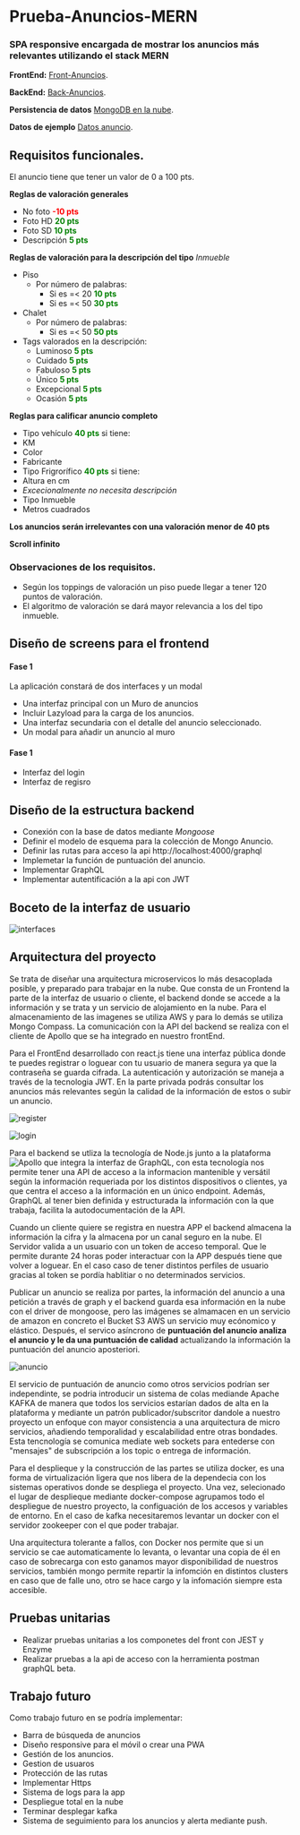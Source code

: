 # Prueba-Anuncios-MERN
### SPA responsive encargada de mostrar los anuncios más relevantes utilizando el stack MERN
**FrontEnd:** [Front-Anuncios](https://github.com/ams113/frontAnuncios).

**BackEnd:** [Back-Anuncios](https://github.com/ams113/Back-Anuncios).

**Persistencia de datos** [MongoDB en la nube](https://www.mongodb.com/products/compass).

**Datos de ejemplo** [Datos anuncio](https://github.com/ams113/Back-Anuncios/tree/master/Data).



## Requisitos funcionales.
El anuncio tiene que tener un valor de 0 a 100 pts.

**Reglas de valoración generales**

- No foto <span style="color:red">**-10 pts**</span>
- Foto HD <span style="color:green">**20 pts**</span>
- Foto SD <span style="color:green">**10 pts**</span>
- Descripción <span style="color:green">**5 pts**</span>

**Reglas de valoración para la descripción del tipo** *Inmueble*

- Piso
  - Por número de palabras:
    - Si es =< 20 <span style="color:green">**10 pts**</span>
    - Si es =< 50 <span style="color:green">**30 pts**</span>
- Chalet
  - Por número de palabras:
    - Si es =< 50 <span style="color:green">**50 pts**</span>
- Tags valorados en la descripción:
  - Luminoso <span style="color:green">**5 pts**</span>
  - Cuidado <span style="color:green">**5 pts**</span>
  - Fabuloso <span style="color:green">**5 pts**</span>
  - Único <span style="color:green">**5 pts**</span>
  - Excepcional <span style="color:green">**5 pts**</span>
  - Ocasión <span style="color:green">**5 pts**</span>
  
**Reglas para calificar anuncio completo**

- Tipo vehículo <span style="color:green">**40 pts**</span> si tiene:
 - KM
 - Color
 - Fabricante
- Tipo Frigrorífico <span style="color:green">**40 pts**</span> si tiene:
 - Altura en cm
 - *Excecionalmente no necesita descripción*
- Tipo Inmueble
 - Metros cuadrados
 
 **Los anuncios serán irrelevantes con una valoración menor de 40 pts**
 
 **Scroll infinito** 
  
### Observaciones de los requisitos.
- Según los toppings de valoración un piso puede llegar a tener 120 puntos de valoración.
- El algoritmo de valoración se dará mayor relevancia a los del tipo inmueble.

## Diseño de screens para el frontend
#### Fase 1
La aplicación constará de dos interfaces y un modal
- Una interfaz principal con un Muro de anuncios 
 - Incluir Lazyload para la carga de los anuncios.
- Una interfaz secundaria con el detalle del anuncio seleccionado.
- Un modal para añadir un anuncio al muro

#### Fase 1
- Interfaz del login
- Interfaz de regisro

## Diseño de la estructura backend
- Conexión con la base de datos mediante *Mongoose*
- Definir el modelo de esquema para la colección de Mongo Anuncio.
- Definir las rutas para acceso la api http://localhost:4000/graphql
- Implemetar la función de puntuación del anuncio.
- Implementar GraphQL
- Implementar autentificación a la api con JWT

## Boceto de la interfaz de usuario


![interfaces](https://github.com/ams113/Prueba-Anuncios-MERN/blob/master/interfaces.PNG?raw=true)

## Arquitectura del proyecto

Se trata de diseñar una arquitectura microservicos lo más desacoplada posible, y preparado para trabajar en la nube. Que consta de un Frontend la parte de la interfaz de usuario o cliente, el backend donde se accede a la información y se trata y un servicio de alojamiento en la nube. Para el almacenamiento de las imagenes se utiliza AWS y para lo demás se utiliza Mongo Compass. La comunicación con la API del backend se realiza con el cliente de Apollo que se ha integrado en nuestro frontEnd.

Para el FrontEnd desarrollado con react.js tiene una interfaz pública donde te puedes registrar o loguear con tu usuario de manera segura ya que la contraseña se guarda
cifrada. La autenticación y autorización se maneja a través de la tecnologia JWT. En la parte privada podrás consultar los anuncios más relevantes según la calidad de la información de estos o subir un anuncio.

![register](https://github.com/ams113/Prueba-Anuncios-MERN/blob/master/register.PNG?raw=true)

![login](https://github.com/ams113/Prueba-Anuncios-MERN/blob/master/login.PNG?raw=true)

Para el backend se utliza la tecnología de Node.js junto a la plataforma ![Apollo](https://www.apollographql.com/) que integra la interfaz de GraphQL, con esta tecnología nos permite tener una API de acceso a la informacion mantenible y versátil según la información requeriada por los distintos dispositivos o clientes, ya que centra el acceso a la información en un único endpoint. Además, GraphQL al tener bien definida y estructurada la información con la que trabaja, facilita la autodocumentación de la API.

Cuando un cliente quiere se registra en nuestra APP el backend almacena la información la cifra y la almacena por un canal seguro en la nube. El Servidor valida a un usuario con un token de acceso temporal. Que le permite durante 24 horas poder interactuar con la APP después tiene que volver a loguear. En el caso caso de tener distintos perfiles de usuario gracias al token se pordía hablitiar o no determinados servicios.

Publicar un anuncio se realiza por partes, la información del anuncio a una petición a través de graph y el backend guarda esa información en la nube con el driver de mongoose, pero las imágenes se almamacen en un servicio de amazon en concreto el Bucket S3 AWS un servicio muy ecónomico y elástico. Después, el servico asíncrono de **puntuación del anuncio analiza el anuncio y le da una puntuación de calidad** actualizando la información la puntuación del anuncio aposteriori.

![anuncio](https://github.com/ams113/Prueba-Anuncios-MERN/blob/master/anuncio.PNG?raw=true)

El servicio de puntuación de anuncio como otros servicios podrían ser independinte, se podria introducir un sistema de colas mediande Apache KAFKA de manera que todos los servicios estarían dados de alta en la plataforma y mediante un patrón publicador/subscritor dandole a nuestro proyecto un enfoque con mayor consistencia a una arquitectura de micro servicios, añadiendo temporalidad y escalabilidad entre otras bondades. Esta tencnología se comunica mediate web sockets para entederse con "mensajes" de subscripción a los topic o entrega de información.

Para el desplieque y la construcción de las partes se utiliza docker, es una forma de virtualización ligera que nos libera de la dependecia con los sistemas operativos donde se despliega el proyecto. Una vez, selecionado el lugar de desplieque mediante docker-compose agrupamos todo el despliegue de nuestro proyecto, la configuación de los accesos y variables de entorno. En el caso de kafka necesitaremos levantar un docker con el servidor zookeeper con el que poder trabajar.

Una arquitectura tolerante a fallos, con Docker nos permite que si un servicio se cae automaticamente lo levanta, o levantar una copia de él en caso de sobrecarga con esto ganamos mayor disponibilidad de nuestros servicios, también mongo permite repartir la infomción en distintos clusters en caso que de falle uno, otro se hace cargo y la infomación siempre esta accesible.

## Pruebas unitarias
- Realizar pruebas unitarias a los componetes del front con JEST y Enzyme
- Realizar pruebas a la api de acceso con la herramienta postman graphQL beta.

## Trabajo futuro
Como trabajo futuro en se podría implementar:
- Barra de búsqueda de anuncios
- Diseño responsive para el móvil o crear una PWA
- Gestión de los anuncios.
- Gestion de usuaros
- Protección de las rutas
- Implementar Https
- Sistema de logs para la app
- Despliegue total en la nube
- Terminar desplegar kafka 
- Sistema de seguimiento  para los anuncios y alerta mediante push.



    

